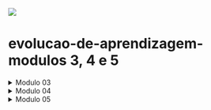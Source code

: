 ![](https://i.imgur.com/xG74tOh.png)

# evolucao-de-aprendizagem-modulos 3, 4 e 5

<details>
<summary>Modulo 03</summary>

# - Conteúdo modelo 03

## Conteúdos a serem trabalhados nesse módulo:

- Testes automatizados;
- Primeiro Servidor;
- Github;
- Rotas, intermediários e Controladores;
- API Rest;
- Orientação A Objetos;
- Pesquisa e Leitura de Documentações;
- Assincronismo e Leitura e Escrita em Arquivos;
- Tratamento de Erros com Herança e Polimorfismo;
- Tendências em tecnologia.
- Comunicação;
- Autoconhecimento e inteligência emocional;


## O que eu já sei sobre os assuntos que serão abordados nesse módulo?

-  Eu sei que é uma forma de testar o seu codigo de um jeito mais pratico e rapido
- Sei que é onde o Back-end realmente começa.
- Eu sei que é uma plataforma onde se pode postar os seus projetos e serve como um curriculo para devs.
- Eu sei que são coisas importantes para um servidor.
- Eu sei que API-Rest é tipo uma aplicação parecido ou é a mesma coisa que um servidor.
- Sei que se fala muito em POO e possui linguagens que utilizam isso mais que as outras.
- Eu sei que é importante estar atento na evolução da tecnologia,pois ela esta em constante mudança.
- Eu sei que a comunicação no trabalho é utilizada para saber sobre estagios de projetos,atividades e etc.

## O que quero aprender sobre os assuntos que serão abordados nesse módulo?

- Quero aprender a melhor forma de utilizar testes automatizados.
- Quero entender como o back funciona na pratica utilizando um servidor.
- Gostaria de saber como melhorar o meu github.
- Gostaria de saber se a documentação pode realmente me ajudar a melhorar o meu codigo.
- Quero saber a importacia das rotas,intermediarios econtroladores na pratica.
- Quero aprender o porque de Poo ser tão falada e utilizda.
- Quero aprender porque utilizar Herança e Polimorfismo seriam uma boa forma de se tratar erros.
- Eu gostaria de saber porque utilizar codigos assincronos ao inves de sincronos 
- Gostaria de saber como a comunicação se torna fundamental no ambiente de trabalho com tecnologia
- Quero saber como posso me expressar melhor.

## Minha evolução: o que aprendi sobre os assuntos que foram abordados nesse módulo?

-  Ao estudar testes automatizados.Aprendi que eles garantem que tudo esteja funcionando conforme o esperado, me dando confiança para avançar sem medo de que algo possa dar errado mais adiante. Além disso, economizam tempo e esforço, permitindo que eu me concentre em outros aspectos  do desenvolvimento.
- Vi que com o npm eu poderia acessar varias bibliotecas que facilitariam a criação de um servidor para o back-end.
- Eu apredi que Api é um conjunto de intruçoes que determina como se comunicar com uma aplicação e Rest é o conjunto de restrições de arquitetura que pode ser usadas para construção de Apis's.
- Aprendi que Orientação a Objetos é um paradigma de programação que utiliza "objetos" para organizar e estruturar o código,ela possui algums conceitos como Polimorfismo,Abstração,Herança,Encapsulamento e classes.
- Eu aprendi a tirar o maior proveito das documentações dos frameworks, ferramentas e etc,de forma que eu cosiga ter mais independecia na horas de trabalhar com uma certa tecnologia.
- Aprendi que o assincronismo permite que um programa execute operações de forma não bloqueante. Em vez de esperar que uma operação, como leitura de um arquivo ou uma solicitação de rede, seja concluída antes de continuar com o restante do código, o programa pode continuar executando outras tarefas enquanto espera a operação assíncrona terminar.
-Vi que utilizando herança e polimorfismo, posso criar sistemas que não apenas sobrevivem a falhas, mas que também são capazes de se adaptar e continuar funcionando. Isso garante uma experiência de usuário mais suave, mesmo quando algo inesperado acontece.
-Aprendi a preparar o meu github,para de forma a deixa-lo mais chamativo e fazer com que eu tenha mais notoriedade conseguentemente.
- Na programação, percebi que a comunicação é tão importante quanto o próprio código. Saber expressar ideias, trocar conhecimentos e resolver problemas em conjunto são habilidades que fazem toda a diferença.
- Eu aprendi a importância de observar padrões comportamentais e reconhecer as minhas emoções para cultivar relacionamentos saudáveis e aprimorar minhas habilidades sociais.


</details>

<details>
<summary>Modulo 04</summary>

# - Conteúdo modelo 04

## Conteúdos a serem trabalhados nesse módulo:

- Indrodução ao Docker e Docker Compose;
- Introdução a Banco de Dados;
- Metodologias Ágeis;
- Consultas SQL;
- Modelagem de Dados;
- CRUD SQL;
- Conexão Node.js com PostgreSQL;
- Autenticação e criptografia;
- Integração com API de terceiros;
- Git e fluxo de trabalho em equipe;


## O que eu já sei sobre os assuntos que serão abordados nesse módulo?

- Sei que docker é como se fosse uma maquina virtual;
- Eu sei que o banco de dados serve para guardar os dados dos usuarios;
- Eu sei que é utilizada para organizar um projeto;
- Sei que é o SQL é uma linguagem padrão para criação e manipulação de bancos de dados;
- Não sei sobre modelagem de dados;
- Não sei sobre CRUD
- Conexão Node.js com PostgreSQL sei que vai ser utilizado para comunicar o codigo do back com o banco de dados;
- Eu sei que Autenticação e criptografia são utilizados para dar mais segurança ao usuario;
- Integração com API de terceiros apenas sei ser possível, mas não sei como fazer essa conexão;
- Eu sei que o git tambem ajuda na construção de um projeto em equipe;


## O que quero aprender sobre os assuntos que serão abordados nesse módulo?

- Quero aprender como utilizar o Docker;
- Eu gostaria de saber como criar e utilizar um banco de dados em um projeto;
- Eu gostaria de aprender mais sobre práticas e princípios que auxiliem no desenvolvimento de projetos em equipe;
- Quero aprender como utilizar a linguagem sql;
- Quero aprender o que é Modelagem de Dados;
- Quero aprender o que éCRUD SQL;
- Eu gostaria de saber como faz e funciona a conexão node.js com o postgreSQL;
- Eu quero saber quais ferramentas são utilizadas e como é feita a autenticação e criptografia;
- Gostaria de saber como é feita a integração e porque eu faria ela;
- Quero aprender a utilizar o git para trabalhar com varias pessoas em um mesmo projeto;



## Minha evolução: o que aprendi sobre os assuntos que foram abordados nesse módulo?

- Eu aprendi
- Introdução a Banco de Dados;
- Metodologias Ágeis;
- Consultas SQL;
- Modelagem de Dados;
- CRUD SQL;
- Conexão Node.js com PostgreSQL;
- Autenticação e criptografia;
- Integração com API de terceiros;
- Git e fluxo de trabalho em equipe;


</details>

<details>
<summary>Modulo 05</summary>
</details>

